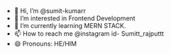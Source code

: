 - 👋 Hi, I’m @sumit-kumarr
- 👀 I’m interested in Frontend Development
- 🌱 I’m currently learning MERN STACK. 
- 📫 How to reach me @instagram id- Sumitt_rajputtt
- 😄 Pronouns: HE/HIM

<!---
sumit-kumarr/sumit-kumarr is a ✨ special ✨ repository because its `README.md` (this file) appears on your GitHub profile.
You can click the Preview link to take a look at your changes.
--->
